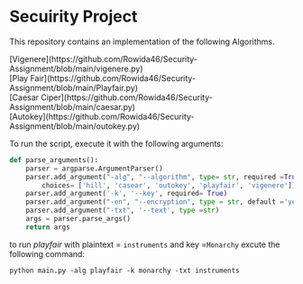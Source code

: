 # Secuirity Project

This repository contains an implementation of the following Algorithms.
<dl>
    <dt>[Vigenere](https://github.com/Rowida46/Security-Assignment/blob/main/vigenere.py)</dt>
    <dt>[Play Fair](https://github.com/Rowida46/Security-Assignment/blob/main/Playfair.py)</dt>
    <dt>[Caesar Ciper](https://github.com/Rowida46/Security-Assignment/blob/main/caesar.py)</dt>
    <dt>[Autokey](https://github.com/Rowida46/Security-Assignment/blob/main/outokey.py)</dt>

To run the script, execute it with the following arguments:

```python
def parse_arguments():
    parser = argparse.ArgumentParser()
    parser.add_argument("-alg", "--algorithm", type= str, required =True,
        choices= ['hill', 'casear', 'outokey', 'playfair', 'vigenere'])
    parser.add_argument('-k', '--key', required= True)
    parser.add_argument("-en", "--encryption", type = str, default ='yes', choices= ["yes" , "no"])
    parser.add_argument("-txt", '--text', type =str)
    args = parser.parse_args()
    return args
```

to run *playfair* with plaintext = `instruments` and key =`Monarchy` excute the following command:

`python main.py -alg playfair -k monarchy -txt instruments `